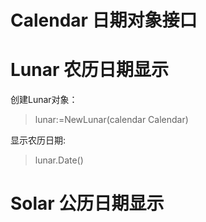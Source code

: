 # Calendar 日期对象接口

# Lunar 农历日期显示

创建Lunar对象：
> lunar:=NewLunar(calendar Calendar)  

显示农历日期:  
> lunar.Date()

# Solar 公历日期显示



